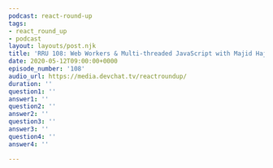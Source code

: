 ```yaml
---
podcast: react-round-up
tags:
- react_round_up
- podcast
layout: layouts/post.njk
title: 'RRU 108: Web Workers & Multi-threaded JavaScript with Majid Hajian'
date: 2020-05-12T09:00:00+0000
episode_number: '108'
audio_url: https://media.devchat.tv/reactroundup/
duration: ''
question1: ''
answer1: ''
question2: ''
answer2: ''
question3: ''
answer3: ''
question4: ''
answer4: ''

---
```


